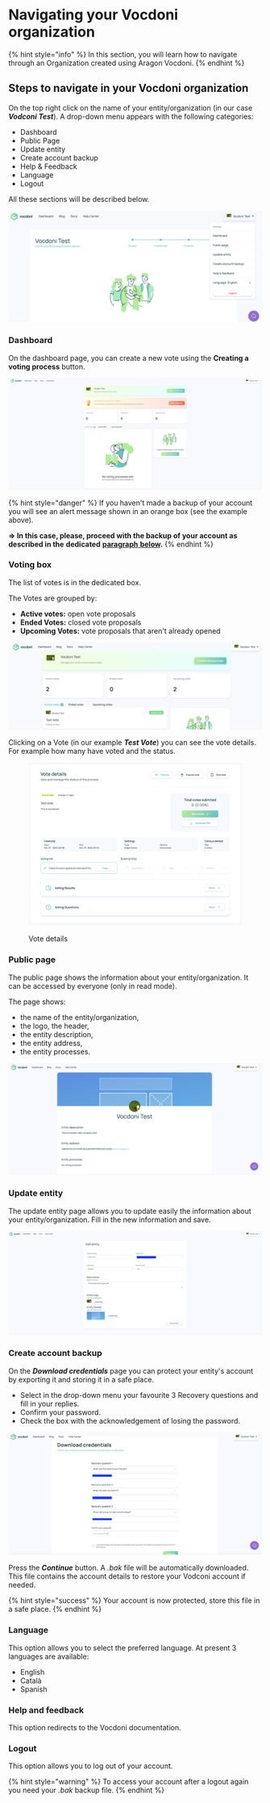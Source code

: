 # Navigating your Vocdoni organization

{% hint style="info" %}
In this section, you will learn how to navigate through an Organization created using Aragon Vocdoni.
{% endhint %}

## Steps to navigate in your Vocdoni organization

On the top right click on the name of your entity/organization (in our case _**Vodconi Test**_). A drop-down menu appears with the following categories:

* Dashboard
* Public Page
* Update entity
* Create account backup
* Help & Feedback
* Language
* Logout

All these sections will be described below.

![Drop down menu](<../../../.gitbook/assets/Schermata 2022-03-07 alle 11.39.51 (1).png>)

### Dashboard

On the dashboard page, you can create a new vote using the **Creating a voting process** button.

![Dashboard page](<../../../.gitbook/assets/Schermata 2022-03-07 alle 13.06.27.png>)

{% hint style="danger" %}
If you haven't made a backup of your account you will see an alert message shown in an orange box (see the example above).

**=> In this case, please, proceed with the backup of your account as described in the** **dedicated** [**paragraph** **below**](./#createaccountbackup)**.**
{% endhint %}

### Voting box

The list of votes is in the dedicated box.

The Votes are grouped by:

* **Active votes:** open vote proposals
* **Ended Votes:** closed vote proposals
* **Upcoming Votes:** vote proposals that aren't already opened

![Vote box](<../../../.gitbook/assets/Schermata 2022-03-07 alle 22.50.22.png>)

Clicking on a Vote (in our example _**Test Vote**_) you can see the vote details. For example how many have voted and the status.

<figure><img src="../../../.gitbook/assets/Screenshot 2022-11-07 alle 12.01.42.png" alt=""><figcaption><p>Vote details</p></figcaption></figure>

### Public page

The public page shows the information about your entity/organization. It can be accessed by everyone (only in read mode).

The page shows:

* the name of the entity/organization,
* the logo, the header,
* the entity description,
* the entity address,
* the entity processes.

![Public page](<../../../.gitbook/assets/Schermata 2022-03-07 alle 14.24.50.png>)

### Update entity

The update entity page allows you to update easily the information about your entity/organization. Fill in the new information and save.

![](<../../../.gitbook/assets/Schermata 2022-03-07 alle 14.27.18.png>)

### Create account backup <a href="#createaccountbackup" id="createaccountbackup"></a>

On the _**Download credentials**_ page you can protect your entity's account by exporting it and storing it in a safe place.

* Select in the drop-down menu your favourite 3 Recovery questions and fill in your replies.
* Confirm your password.
* Check the box with the acknowledgement of losing the password.

![Create account backup](<../../../.gitbook/assets/Schermata 2022-03-07 alle 14.12.30.png>)

Press the _**Continue**_ button. A _.bak_ file will be automatically downloaded. This file contains the account details to restore your Vodconi account if needed.

{% hint style="success" %}
Your account is now protected, store this file in a safe place.
{% endhint %}

### Language

This option allows you to select the preferred language. At present 3 languages are available:

* English
* Català
* Spanish

### Help and feedback

This option redirects to the Vocdoni documentation.

### Logout

This option allows you to log out of your account.

{% hint style="warning" %}
To access your account after a logout again you need your _.bak_ backup file.
{% endhint %}
